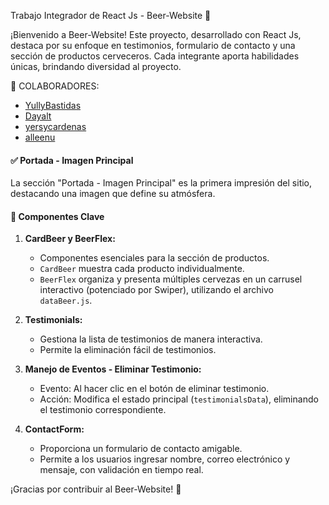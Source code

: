Trabajo Integrador de React Js - Beer-Website 🍺

¡Bienvenido a Beer-Website! Este proyecto, desarrollado con React Js, destaca por su enfoque en testimonios, formulario de contacto y una sección de productos cerveceros. Cada integrante aporta habilidades únicas, brindando diversidad al proyecto.

👥 COLABORADORES:

- [YullyBastidas](https://github.com/YullyBastidas)
- [Dayalt](https://github.com/Dayalt)
- [yersycardenas](https://github.com/yersycardenas)
- [alleenu](https://github.com/alleenu)

#### ✅ Portada - Imagen Principal

La sección "Portada - Imagen Principal" es la primera impresión del sitio, destacando una imagen que define su atmósfera.

#### 📂 Componentes Clave

1. **CardBeer y BeerFlex:**
   - Componentes esenciales para la sección de productos.
   - `CardBeer` muestra cada producto individualmente.
   - `BeerFlex` organiza y presenta múltiples cervezas en un carrusel interactivo (potenciado por Swiper), utilizando el archivo `dataBeer.js`.

2. **Testimonials:**
   - Gestiona la lista de testimonios de manera interactiva.
   - Permite la eliminación fácil de testimonios.

3. **Manejo de Eventos - Eliminar Testimonio:**
   - Evento: Al hacer clic en el botón de eliminar testimonio.
   - Acción: Modifica el estado principal (`testimonialsData`), eliminando el testimonio correspondiente.

4. **ContactForm:**
   - Proporciona un formulario de contacto amigable.
   - Permite a los usuarios ingresar nombre, correo electrónico y mensaje, con validación en tiempo real.

¡Gracias por contribuir al Beer-Website! 🎉

